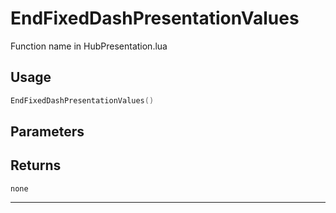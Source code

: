 # EndFixedDashPresentationValues
Function name in HubPresentation.lua
## Usage
```lua
EndFixedDashPresentationValues()
```
## Parameters

## Returns
`none`

---